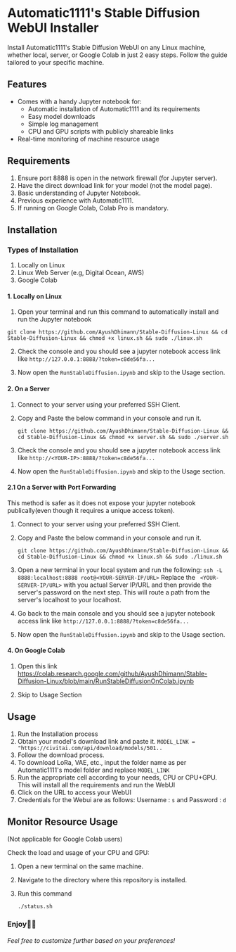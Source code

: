 # Automatic1111's Stable Diffusion WebUI Installer

Install Automatic1111's Stable Diffusion WebUI on any Linux machine, whether local, server, or Google Colab in just 2 easy steps. Follow the guide tailored to your specific machine.

## Features

- Comes with a handy Jupyter notebook for:
  - Automatic installation of Automatic1111 and its requirements
  - Easy model downloads
  - Simple log management
  - CPU and GPU scripts with publicly shareable links
- Real-time monitoring of machine resource usage

## Requirements

1. Ensure port 8888 is open in the network firewall (for Jupyter server).
2. Have the direct download link for your model (not the model page).
3. Basic understanding of Jupyter Notebook.
4. Previous experience with Automatic1111.
5. If running on Google Colab, Colab Pro is mandatory.

## Installation

### Types of Installation
1. Locally on Linux
2. Linux Web Server (e.g, Digital Ocean, AWS)
3. Google Colab

#### 1. Locally on Linux

1. Open your terminal and run this command to automatically install and run the Jupyter notebook
```
git clone https://github.com/AyushDhimann/Stable-Diffusion-Linux && cd Stable-Diffusion-Linux && chmod +x linux.sh && sudo ./linux.sh
```

2. Check the console and you should see a jupyter notebook access link like ``http://127.0.0.1:8888/?token=c8de56fa... ``

3. Now open the ``RunStableDiffusion.ipynb`` and skip to the Usage section.

#### 2. On a Server 

1. Connect to your server using your preferred SSH Client.

2. Copy and Paste the below command in your console and run it.
    ```
   git clone https://github.com/AyushDhimann/Stable-Diffusion-Linux && cd Stable-Diffusion-Linux && chmod +x server.sh && sudo ./server.sh
    ```
2. Check the console and you should see a jupyter notebook access link like ``http://<YOUR-IP>:8888/?token=c8de56fa... ``

3. Now open the ``RunStableDiffusion.ipynb`` and skip to the Usage section.

#### 2.1 On a Server with Port Forwarding

This method is safer as it does not expose your jupyter notebook publically(even though it requires a unique access token).

1. Connect to your server using your preferred SSH Client.

2. Copy and Paste the below command in your console and run it.
    ```
   git clone https://github.com/AyushDhimann/Stable-Diffusion-Linux && cd Stable-Diffusion-Linux && chmod +x linux.sh && sudo ./linux.sh
    ```
3.  Open a new terminal in your local system and run the following:
   ``` ssh -L 8888:localhost:8888 root@<YOUR-SERVER-IP/URL> ```
Replace the `` <YOUR-SERVER-IP/URL>`` with you actual Server IP/URL and then provide the server's password on the next step.
This will route a path from the server's localhost to your localhost.

5. Go back to the main console and you should see a jupyter notebook access link like ``http://127.0.0.1:8888/?token=c8de56fa... ``

6. Now open the ``RunStableDiffusion.ipynb`` and skip to the Usage section.


#### 4. On Google Colab

1. Open this link https://colab.research.google.com/github/AyushDhimann/Stable-Diffusion-Linux/blob/main/RunStableDiffusionOnColab.ipynb
   
2. Skip to Usage Section


 ## Usage

 1. Run the Installation process
 2. Obtain your model's download link and paste it.
    `` MODEL_LINK = "https://civitai.com/api/download/models/501.. ``
 3. Follow the download process.
 4. To download LoRa, VAE, etc., input the folder name as per Automatic1111's model folder and replace ``MODEL_LINK``
 5. Run the appropriate cell according to your needs, CPU or CPU+GPU. This will install all the requirements and run the WebUI
 6. Click on the URL to access your WebUI
 7. Credentials for the Webui are as follows: Username : ```s``` and Password : ```d```

## Monitor Resource Usage 

(Not applicable for Google Colab users)

Check the load and usage of your CPU and GPU:

1. Open a new terminal on the same machine.

2. Navigate to the directory where this repository is installed.
3. Run this command
   ```
   ./status.sh
   ```

### Enjoy🤖🥳
###### Feel free to customize further based on your preferences!
